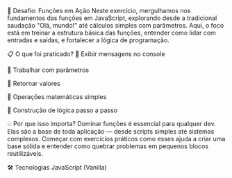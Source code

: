 🧠 Desafio: Funções em Ação
Neste exercício, mergulhamos nos fundamentos das funções em JavaScript, explorando desde a tradicional saudação "Olá, mundo!" até cálculos simples com parâmetros. Aqui, o foco está em treinar a estrutura básica das funções, entender como lidar com entradas e saídas, e fortalecer a lógica de programação.

📋 O que foi praticado?
📣 Exibir mensagens no console

👤 Trabalhar com parâmetros

🔁 Retornar valores

🧮 Operações matemáticas simples

🧠 Construção de lógica passo a passo

💡 Por que isso importa?
Dominar funções é essencial para qualquer dev. Elas são a base de toda aplicação — desde scripts simples até sistemas complexos. Começar com exercícios práticos como esses ajuda a criar uma base sólida e entender como quebrar problemas em pequenos blocos reutilizáveis.

🛠️ Tecnologias
JavaScript (Vanilla)

